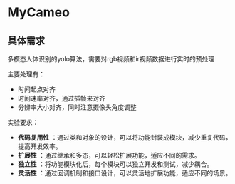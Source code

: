 # MyCameo

## 具体需求

多模态人体识别的yolo算法，需要对rgb视频和ir视频数据进行实时的预处理

主要处理有：

- 时间起点对齐
- 时间速率对齐，通过插帧来对齐
- 分辨率大小对齐，同时注意摄像头角度调整

实验要求：

- **代码复用性** ：通过类和对象的设计，可以将功能封装成模块，减少重复代码，提高开发效率。
- **扩展性** ：通过继承和多态，可以轻松扩展功能，适应不同的需求。
- **独立性** ：将功能模块化后，每个模块可以独立开发和测试，减少耦合。
- **灵活性** ：通过回调机制和接口设计，可以灵活地扩展功能，适应不同的场景。

